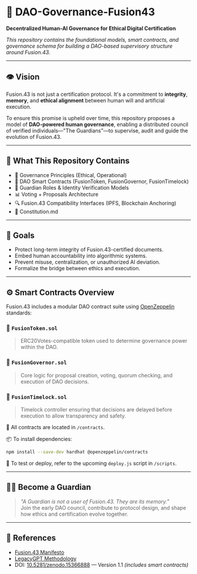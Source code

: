 # 🧬 DAO-Governance-Fusion43

**Decentralized Human-AI Governance for Ethical Digital Certification**

_This repository contains the foundational models, smart contracts, and governance schema for building a DAO-based supervisory structure around Fusion.43._

---

## 👁 Vision

Fusion.43 is not just a certification protocol. It's a commitment to **integrity**, **memory**, and **ethical alignment** between human will and artificial execution.

To ensure this promise is upheld over time, this repository proposes a model of **DAO-powered human governance**, enabling a distributed council of verified individuals—"The Guardians"—to supervise, audit and guide the evolution of Fusion.43.

---

## 🔐 What This Repository Contains

- 📜 Governance Principles (Ethical, Operational)
- 🧱 DAO Smart Contracts (FusionToken, FusionGovernor, FusionTimelock)
- 👤 Guardian Roles & Identity Verification Models
- 📊 Voting + Proposals Architecture
- 🔍 Fusion.43 Compatibility Interfaces (IPFS, Blockchain Anchoring)
- 📁 Constitution.md

---

## 🧭 Goals

- Protect long-term integrity of Fusion.43-certified documents.
- Embed human accountability into algorithmic systems.
- Prevent misuse, centralization, or unauthorized AI deviation.
- Formalize the bridge between ethics and execution.

---

## ⚙️ Smart Contracts Overview

Fusion.43 includes a modular DAO contract suite using [OpenZeppelin](https://docs.openzeppelin.com/contracts) standards:

### 🔹 `FusionToken.sol`
> ERC20Votes-compatible token used to determine governance power within the DAO.

### 🔹 `FusionGovernor.sol`
> Core logic for proposal creation, voting, quorum checking, and execution of DAO decisions.

### 🔹 `FusionTimelock.sol`
> Timelock controller ensuring that decisions are delayed before execution to allow transparency and safety.

📁 All contracts are located in `/contracts`.

📦 To install dependencies:
```bash
npm install --save-dev hardhat @openzeppelin/contracts
```

🧪 To test or deploy, refer to the upcoming `deploy.js` script in `/scripts`.

---

## 🧑‍⚖️ Become a Guardian

> _"A Guardian is not a user of Fusion.43. They are its memory."_  
Join the early DAO council, contribute to protocol design, and shape how ethics and certification evolve together.

---

## 📡 References

- [Fusion.43 Manifesto](https://github.com/AlessandroPetretto/fusion-43-manifesto-gpt45)
- [LegacyGPT Methodology](https://github.com/AlessandroPetretto/legacygpt-methodology)
- DOI: [10.5281/zenodo.15366888](https://doi.org/10.5281/zenodo.15366888) — Version 1.1 *(includes smart contracts)*
